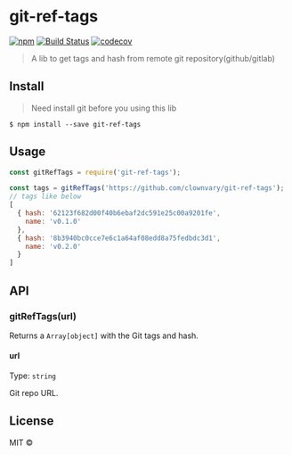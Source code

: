 # git-ref-tags
[![npm](https://img.shields.io/npm/v/git-ref-tags.svg)](https://www.npmjs.com/package/git-ref-tags)
[![Build Status](https://travis-ci.com/clownvary/git-ref-tags.svg?branch=master)](https://travis-ci.com/clownvary/git-ref-tags)
[![codecov](https://codecov.io/gh/clownvary/git-ref-tags/branch/master/graph/badge.svg)](https://codecov.io/gh/clownvary/git-ref-tags)


> A lib to get tags and hash from remote git repository(github/gitlab)


## Install

> Need install git before you using this lib

```
$ npm install --save git-ref-tags
```

## Usage

```js
const gitRefTags = require('git-ref-tags');

const tags = gitRefTags('https://github.com/clownvary/git-ref-tags');
// tags like below
[
  { hash: '62123f682d00f40b6ebaf2dc591e25c00a9201fe',
    name: 'v0.1.0'
  },
  { hash: '8b3940bc0cce7e6c1a64af08edd8a75fedbdc3d1',
    name: 'v0.2.0'
  }
]
```

## API

### gitRefTags(url)

Returns a `Array[object]` with the Git tags and hash.

#### url

Type: `string`

Git repo URL.

## License

MIT ©
